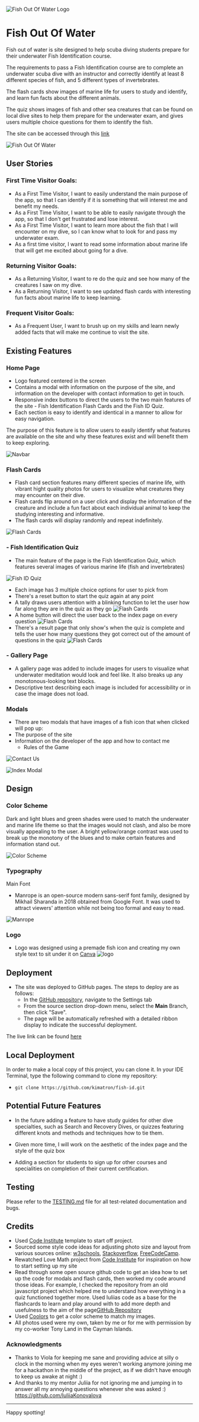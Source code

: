 ![Fish Out Of Water Logo](assets/images/fishoutofwaterlogo.png)

# Fish Out Of Water

Fish out of water is site designed to help scuba diving students prepare for their underwater Fish Identification course.

The requirements to pass a Fish Identification course are to complete an underwater scuba dive with an instructor and correctly identify at least 8 different species of fish, and 5 different types of invertebrates. 

The flash cards show images of marine life for users to study and identify, and learn fun facts about the different animals.

The quiz shows images of fish and other sea creatures that can be found on local dive sites to help them prepare for the underwater exam, and gives users multiple choice questions for them to identify the fish. 

The site can be accessed through this 
[link](https://kimatron.github.io/fish-id/)

![Fish Out Of Water](documentation/amrquiz.png)
## User Stories

### First Time Visitor Goals:

* As a First Time Visitor, I want to easily understand the main purpose of the app, so that I can identify if it is something that will interest me and benefit my needs.
* As a First Time Visitor, I want to be able to easily navigate through the app, so that I don't get frustrated and lose interest.
* As a First Time Visitor, I want to learn more about the fish that I will encounter on my dive, so I can know what to look for and pass my underwater exam.
* As a first time visitor, I want to read some information about marine life that will get me excited about going for a dive.

### Returning Visitor Goals:

* As a Returning Visitor, I want to re do the quiz and see how many of the creatures I saw on my dive.
* As a Returning Visitor, I want to see updated flash cards with interesting fun facts about marine life to keep learning.

### Frequent Visitor Goals:
* As a Frequent User, I want to brush up on my skills and learn newly added facts that will make me continue to visit the site.


## Existing Features
### Home Page
- Logo featured centered in the screen
- Contains a modal with information on the purpose of the site, and information on the developer with contact information to get in touch.
- Responsive index buttons to direct the users to the two main features of the site - Fish Identification Flash Cards and the Fish ID Quiz.
- Each section is easy to identify and identical in a manner to allow for easy navigation. 

The purpose of this feature is to allow users to easily identify what features are available on the site and why these features exist and will benefit them to keep exploring.

![Navbar](documentation/captureindex.png)

### Flash Cards
- Flash card section features many different species of marine life, with vibrant hight quality photos for users to visualize what creatures they may encounter on their dive.
- Flash cards flip around on a user click and display the information of the creature and include a fun fact about each individual animal to keep the studying interesting and informative.
- The flash cards will display randomly and repeat indefinitely.

![Flash Cards](documentation/flashcard.gif)

### - Fish Identification Quiz
- The main feature of the page is the Fish Identification Quiz, which features several images of various marine life (fish and invertebrates)

![Fish ID Quiz](documentation/quizcapture.png)
- Each image has 3 multiple choice options for user to pick from
- There's a reset button to start the quiz again at any point
- A tally draws users attention with a blinking function to let the user how far along they are in the quiz as they go
![Flash Cards](documentation/capturerestart.png)
- A home button will direct the user back to the index page on every question
![Flash Cards](documentation/capturehome.png)
- There's a result page that only show's when the quiz is complete and tells the user how many questions they got correct out of the amount of questions in the quiz
![Flash Cards](documentation/captureresults.png)


### - Gallery Page
- A gallery page was added to include images for users to visualize what underwater meditation would look and feel like. It also breaks up any monotonous-looking text blocks.
- Descriptive text describing each image is included for accessibility or in case the image does not load.



### Modals
- There are two modals that have images of a fish icon that when clicked will pop up:
- The purpose of the site
 - Information on the developer of the app and how to contact me
    - Rules of the Game
  

![Contact Us](documentation/modalborder.png)

![Index Modal](documentation/modal.png)

## Design

### Color Scheme
Dark and light blues and green shades were used to match the underwater and marine life theme so that the images would not clash, and also be more visually appealing to the user. A bright yellow/orange contrast was used to break up the monotony of the blues and to make certain features and information stand out.

![Color Scheme](documentation/fishoutofwatercoolors.png)

### Typography

Main Font 
- Manrope is an open-source modern sans-serif font family, designed by Mikhail Sharanda in 2018 obtained from Google Font. It was used to attract viewers' attention while not being too formal and easy to read.

![Manrope](documentation/manrope.png)


### Logo
- Logo was designed using a premade fish icon and creating my own style text to sit under it on [Canva](http.canva.com) ![logo](documentation/fishoutofwaterlogo.png)

## Deployment

- The site was deployed to GitHub pages. The steps to deploy are as follows: 
  - In the [GitHub repository](https://github.com/kimatron/fish-id), navigate to the Settings tab 
  - From the source section drop-down menu, select the **Main** Branch, then click "Save".
  - The page will be automatically refreshed with a detailed ribbon display to indicate the successful deployment.

The live link can be found [here](https://kimatron.github.io/fish-id/)

## Local Deployment

In order to make a local copy of this project, you can clone it.
In your IDE Terminal, type the following command to clone my repository:

- `git clone https://github.com/kimatron/fish-id.git`

## Potential Future Features

- In the future adding a feature to have study guides for other dive specialties, such as Search and Recovery Dives, or quizzes featuring different knots and methods and techniques how to tie them.

 - Given more time, I will work on the aesthetic of the index page and the style of the quiz box

 - Adding a section for students to sign up for other courses and specialities on completion of their current certification.

## Testing

Please refer to the [TESTING.md](TESTING.md) file for all test-related documentation and bugs.




## Credits
- Used [Code Institute](https://github.com/Code-Institute-Org/ci-full-template) template to start off project.
- Sourced some style code ideas for adjusting photo size and layout from various sources online:
[w3schools](www.w3schools.com),
[Stackoverflow](Stackoverflow.com),
[FreeCodeCamp](www.freecodecamp.org).
- Rewatched Love Math project from [Code Institute](www.codeinstitute.com) for inspiration on how to start setting up my site
- Read through some open source github code to get an idea how to set up the code for modals and flash cards, then worked my code around those ideas. For example, I checked the repository from an old javascript project which helped me to understand how everything in a quiz functioned together more. Used Iuliias code as a base for the flashcards to learn and play around with to add more depth and usefulness to the aim of the page[GitHub Repository](https://github.com/IuliiaKonovalova)  
- Used [Coolors](https://coolors.co/) to get a color scheme to match my images.
- All photos used were my own, taken by me or for me with permission by my co-worker Tony Land in the Cayman Islands.
### Acknowledgments
- Thanks to Viola for keeping me sane and providing advice at silly o clock in the morning when my eyes weren't working anymore joining me for a hackathon in the middle of the project, as if we didn't have enough to keep us awake at night :)
- And thanks to my mentor Juliia for not ignoring me and jumping in to answer all my annoying questions whenever she was asked :) https://github.com/IuliiaKonovalova 
 

---

Happy spotting!